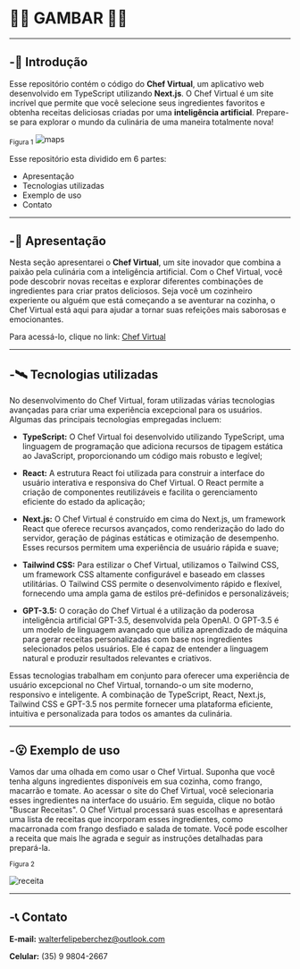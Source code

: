 # :man_cook: GAMBAR :woman_cook:

---

## -:shallow_pan_of_food: Introdução
Esse repositório contém o código do **Chef Virtual**, um aplicativo web desenvolvido em 
TypeScript utilizando **Next.js**. O Chef Virtual é um site incrível que permite que você selecione seus ingredientes favoritos e obtenha receitas deliciosas criadas por uma **inteligência artificial**. Prepare-se para explorar o mundo da culinária de uma maneira totalmente nova!

<sub>Figura 1</sub>
![maps](https://i.imgur.com/OkqpaqZ.png)

Esse repositório esta dividido em 6 partes:

- Apresentação
- Tecnologias utilizadas
- Exemplo de uso
- Contato

---

## -:stew: Apresentação

Nesta seção apresentarei o **Chef Virtual**, um site inovador que combina a paixão pela culinária com a inteligência artificial. Com o Chef Virtual, você pode descobrir novas receitas e explorar diferentes combinações de ingredientes para criar pratos deliciosos. Seja você um cozinheiro experiente ou alguém que está começando a se aventurar na cozinha, o Chef Virtual está aqui para ajudar a tornar suas refeições mais saborosas e emocionantes.

Para acessá-lo, clique no link: [Chef Virtual](https://chef-virtual.vercel.app/)

---

## -:artificial_satellite:	Tecnologias utilizadas

No desenvolvimento do Chef Virtual, foram utilizadas várias tecnologias avançadas para criar uma experiência excepcional para os usuários. Algumas das principais tecnologias empregadas incluem:

- **TypeScript:** O Chef Virtual foi desenvolvido utilizando TypeScript, uma linguagem de programação que adiciona recursos de tipagem estática ao JavaScript, proporcionando um código mais robusto e legível; 

- **React:** A estrutura React foi utilizada para construir a interface do usuário interativa e responsiva do Chef Virtual. O React permite a criação de componentes reutilizáveis e facilita o gerenciamento eficiente do estado da aplicação; 

- **Next.js:** O Chef Virtual é construído em cima do Next.js, um framework React que oferece recursos avançados, como renderização do lado do servidor, geração de páginas estáticas e otimização de desempenho. Esses recursos permitem uma experiência de usuário rápida e suave;

- **Tailwind CSS:** Para estilizar o Chef Virtual, utilizamos o Tailwind CSS, um framework CSS altamente configurável e baseado em classes utilitárias. O Tailwind CSS permite o desenvolvimento rápido e flexível, fornecendo uma ampla gama de estilos pré-definidos e personalizáveis;

- **GPT-3.5:** O coração do Chef Virtual é a utilização da poderosa inteligência artificial GPT-3.5, desenvolvida pela OpenAI. O GPT-3.5 é um modelo de linguagem avançado que utiliza aprendizado de máquina para gerar receitas personalizadas com base nos ingredientes selecionados pelos usuários. Ele é capaz de entender a linguagem natural e produzir resultados relevantes e criativos.

Essas tecnologias trabalham em conjunto para oferecer uma experiência de usuário excepcional no Chef Virtual, tornando-o um site moderno, responsivo e inteligente. A combinação de TypeScript, React, Next.js, Tailwind CSS e GPT-3.5 nos permite fornecer uma plataforma eficiente, intuitiva e personalizada para todos os amantes da culinária.

---

## -:open_mouth: Exemplo de uso
Vamos dar uma olhada em como usar o Chef Virtual. Suponha que você tenha alguns ingredientes disponíveis em sua cozinha, como frango, macarrão e tomate. Ao acessar o site do Chef Virtual, você selecionaria esses ingredientes na interface do usuário. Em seguida, clique no botão "Buscar Receitas". O Chef Virtual processará suas escolhas e apresentará uma lista de receitas que incorporam esses ingredientes, como macarronada com frango desfiado e salada de tomate. Você pode escolher a receita que mais lhe agrada e seguir as instruções detalhadas para prepará-la.

<sub>Figura 2</sub>

![receita](https://i.imgur.com/la7blSu.png)

---

## -:telephone_receiver: Contato

**E-mail:** walterfelipeberchez@outlook.com

**Celular:** (35) 9 9804-2667






